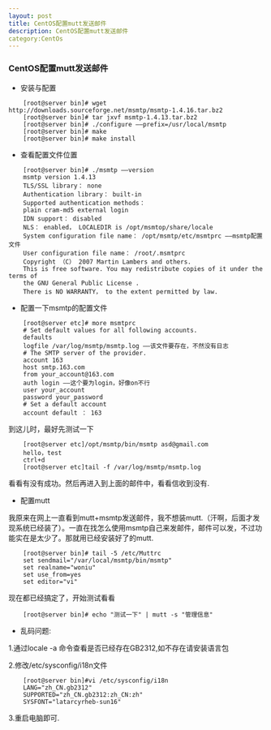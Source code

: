 ```yaml
---
layout: post
title: CentOS配置mutt发送邮件
description: CentOS配置mutt发送邮件
category:CentOs
---
```

### CentOS配置mutt发送邮件

- 安装与配置

```
	[root@server bin]# wget http://downloads.sourceforge.net/msmtp/msmtp-1.4.16.tar.bz2
	[root@server bin]# tar jxvf msmtp-1.4.13.tar.bz2
	[root@server bin]# ./configure ——prefix=/usr/local/msmtp
	[root@server bin]# make
	[root@server bin]# make install
```

- 查看配置文件位置

```
	[root@server bin]# ./msmtp ——version
	msmtp version 1.4.13
	TLS/SSL library： none
	Authentication library： built-in
	Supported authentication methods：
	plain cram-md5 external login
	IDN support： disabled
	NLS： enabled， LOCALEDIR is /opt/msmtop/share/locale
	System configuration file name： /opt/msmtp/etc/msmtprc ——msmtp配置文件
	User configuration file name： /root/.msmtprc
	Copyright （C） 2007 Martin Lambers and others.
	This is free software. You may redistribute copies of it under the terms of
	the GNU General Public License .
	There is NO WARRANTY， to the extent permitted by law.
```

- 配置一下msmtp的配置文件

```
	[root@server etc]# more msmtprc
	# Set default values for all following accounts.
	defaults
	logfile /var/log/msmtp/msmtp.log ——该文件要存在，不然没有日志
	# The SMTP server of the provider.
	account 163
	host smtp.163.com
	from your_account@163.com
	auth login ——这个要为login，好像on不行
	user your_account
	password your_password
	# Set a default account
	account default ： 163
```

到这儿时，最好先测试一下

```
	[root@server etc]/opt/msmtp/bin/msmtp asd@gmail.com
	hello，test
	ctrl+d
	[root@server etc]tail -f /var/log/msmtp/msmtp.log 
```

看看有没有成功。然后再进入到上面的邮件中，看看信收到没有.

- 配置mutt

我原来在网上一直看到mutt+msmtp发送邮件，我不想装mutt.（汗啊，后面才发现系统已经装了）。一直在找怎么使用msmtp自己来发邮件，邮件可以发，不过功能实在是太少了。那就用已经安装好了的mutt.

```
	[root@server bin]# tail -5 /etc/Muttrc
	set sendmail="/var/local/msmtp/bin/msmtp"
	set realname="woniu"
	set use_from=yes
	set editor="vi"
```

现在都已经搞定了，开始测试看看

```
	[root@server bin]# echo "测试一下" | mutt -s "管理信息"
```


- 乱码问题:

1.通过locale -a 命令查看是否已经存在GB2312,如不存在请安装语言包

2.修改/etc/sysconfig/i18n文件
```
	[root@server bin]#vi /etc/sysconfig/i18n
	LANG="zh_CN.gb2312"
	SUPPORTED="zh_CN.gb2312:zh_CN:zh"
	SYSFONT="latarcyrheb-sun16"
```

3.重启电脑即可.